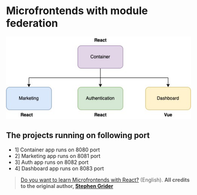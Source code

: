 # Microfrontends with module federation

<p align="center"><img src="./images/microfrontends.jpeg" width="800"></p>

## The projects running on following port

- 1] Container app runs on 8080 port
- 2] Marketing app runs on 8081 port
- 3] Auth app runs on 8082 port
- 4] Dashboard app runs on 8083 port

> [Do you want to learn Microfrontends with React?]</a> (English). **All credits to the original author, [Stephen Grider]**

[Do you want to learn Microfrontends with React?]: <https://www.udemy.com/course/microfrontend-course>

[Stephen Grider]: <https://twitter.com/ste_grider>
